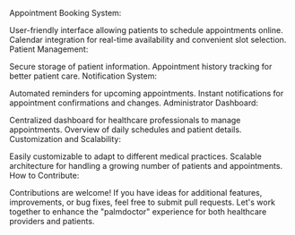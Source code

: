Appointment Booking System:

User-friendly interface allowing patients to schedule appointments online.
Calendar integration for real-time availability and convenient slot selection.
Patient Management:

Secure storage of patient information.
Appointment history tracking for better patient care.
Notification System:

Automated reminders for upcoming appointments.
Instant notifications for appointment confirmations and changes.
Administrator Dashboard:

Centralized dashboard for healthcare professionals to manage appointments.
Overview of daily schedules and patient details.
Customization and Scalability:

Easily customizable to adapt to different medical practices.
Scalable architecture for handling a growing number of patients and appointments.
How to Contribute:

Contributions are welcome! If you have ideas for additional features, improvements, or bug fixes, feel free to submit pull requests. Let's work together to enhance the "palmdoctor" experience for both healthcare providers and patients.
